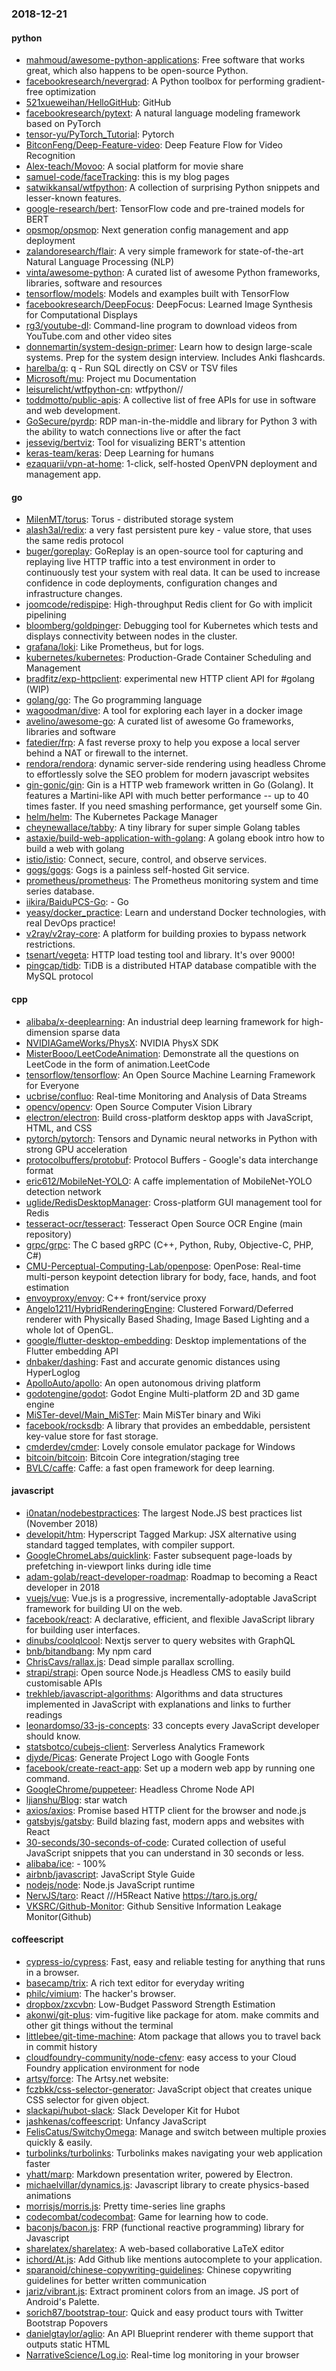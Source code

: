 ### 2018-12-21

#### python
* [mahmoud/awesome-python-applications](https://github.com/mahmoud/awesome-python-applications):  Free software that works great, which also happens to be open-source Python.
* [facebookresearch/nevergrad](https://github.com/facebookresearch/nevergrad): A Python toolbox for performing gradient-free optimization
* [521xueweihan/HelloGitHub](https://github.com/521xueweihan/HelloGitHub): GitHub 
* [facebookresearch/pytext](https://github.com/facebookresearch/pytext): A natural language modeling framework based on PyTorch
* [tensor-yu/PyTorch_Tutorial](https://github.com/tensor-yu/PyTorch_Tutorial): Pytorch
* [BitconFeng/Deep-Feature-video](https://github.com/BitconFeng/Deep-Feature-video): Deep Feature Flow for Video Recognition
* [Alex-teach/Movoo](https://github.com/Alex-teach/Movoo): A social platform for movie share
* [samuel-code/faceTracking](https://github.com/samuel-code/faceTracking): this is my blog pages
* [satwikkansal/wtfpython](https://github.com/satwikkansal/wtfpython): A collection of surprising Python snippets and lesser-known features.
* [google-research/bert](https://github.com/google-research/bert): TensorFlow code and pre-trained models for BERT
* [opsmop/opsmop](https://github.com/opsmop/opsmop): Next generation config management and app deployment
* [zalandoresearch/flair](https://github.com/zalandoresearch/flair): A very simple framework for state-of-the-art Natural Language Processing (NLP)
* [vinta/awesome-python](https://github.com/vinta/awesome-python): A curated list of awesome Python frameworks, libraries, software and resources
* [tensorflow/models](https://github.com/tensorflow/models): Models and examples built with TensorFlow
* [facebookresearch/DeepFocus](https://github.com/facebookresearch/DeepFocus): DeepFocus: Learned Image Synthesis for Computational Displays
* [rg3/youtube-dl](https://github.com/rg3/youtube-dl): Command-line program to download videos from YouTube.com and other video sites
* [donnemartin/system-design-primer](https://github.com/donnemartin/system-design-primer): Learn how to design large-scale systems. Prep for the system design interview. Includes Anki flashcards.
* [harelba/q](https://github.com/harelba/q): q - Run SQL directly on CSV or TSV files
* [Microsoft/mu](https://github.com/Microsoft/mu): Project mu Documentation
* [leisurelicht/wtfpython-cn](https://github.com/leisurelicht/wtfpython-cn): wtfpython// 
* [toddmotto/public-apis](https://github.com/toddmotto/public-apis): A collective list of free APIs for use in software and web development.
* [GoSecure/pyrdp](https://github.com/GoSecure/pyrdp): RDP man-in-the-middle and library for Python 3 with the ability to watch connections live or after the fact
* [jessevig/bertviz](https://github.com/jessevig/bertviz): Tool for visualizing BERT's attention
* [keras-team/keras](https://github.com/keras-team/keras): Deep Learning for humans
* [ezaquarii/vpn-at-home](https://github.com/ezaquarii/vpn-at-home): 1-click, self-hosted OpenVPN deployment and management app.

#### go
* [MilenMT/torus](https://github.com/MilenMT/torus): Torus - distributed storage system
* [alash3al/redix](https://github.com/alash3al/redix): a very fast persistent pure key - value store, that uses the same redis protocol
* [buger/goreplay](https://github.com/buger/goreplay): GoReplay is an open-source tool for capturing and replaying live HTTP traffic into a test environment in order to continuously test your system with real data. It can be used to increase confidence in code deployments, configuration changes and infrastructure changes.
* [joomcode/redispipe](https://github.com/joomcode/redispipe): High-throughput Redis client for Go with implicit pipelining
* [bloomberg/goldpinger](https://github.com/bloomberg/goldpinger): Debugging tool for Kubernetes which tests and displays connectivity between nodes in the cluster.
* [grafana/loki](https://github.com/grafana/loki): Like Prometheus, but for logs.
* [kubernetes/kubernetes](https://github.com/kubernetes/kubernetes): Production-Grade Container Scheduling and Management
* [bradfitz/exp-httpclient](https://github.com/bradfitz/exp-httpclient): experimental new HTTP client API for #golang (WIP)
* [golang/go](https://github.com/golang/go): The Go programming language
* [wagoodman/dive](https://github.com/wagoodman/dive): A tool for exploring each layer in a docker image
* [avelino/awesome-go](https://github.com/avelino/awesome-go): A curated list of awesome Go frameworks, libraries and software
* [fatedier/frp](https://github.com/fatedier/frp): A fast reverse proxy to help you expose a local server behind a NAT or firewall to the internet.
* [rendora/rendora](https://github.com/rendora/rendora): dynamic server-side rendering using headless Chrome to effortlessly solve the SEO problem for modern javascript websites
* [gin-gonic/gin](https://github.com/gin-gonic/gin): Gin is a HTTP web framework written in Go (Golang). It features a Martini-like API with much better performance -- up to 40 times faster. If you need smashing performance, get yourself some Gin.
* [helm/helm](https://github.com/helm/helm): The Kubernetes Package Manager
* [cheynewallace/tabby](https://github.com/cheynewallace/tabby): A tiny library for super simple Golang tables
* [astaxie/build-web-application-with-golang](https://github.com/astaxie/build-web-application-with-golang): A golang ebook intro how to build a web with golang
* [istio/istio](https://github.com/istio/istio): Connect, secure, control, and observe services.
* [gogs/gogs](https://github.com/gogs/gogs): Gogs is a painless self-hosted Git service.
* [prometheus/prometheus](https://github.com/prometheus/prometheus): The Prometheus monitoring system and time series database.
* [iikira/BaiduPCS-Go](https://github.com/iikira/BaiduPCS-Go):  - Go
* [yeasy/docker_practice](https://github.com/yeasy/docker_practice): Learn and understand Docker technologies, with real DevOps practice!
* [v2ray/v2ray-core](https://github.com/v2ray/v2ray-core): A platform for building proxies to bypass network restrictions.
* [tsenart/vegeta](https://github.com/tsenart/vegeta): HTTP load testing tool and library. It's over 9000!
* [pingcap/tidb](https://github.com/pingcap/tidb): TiDB is a distributed HTAP database compatible with the MySQL protocol

#### cpp
* [alibaba/x-deeplearning](https://github.com/alibaba/x-deeplearning): An industrial deep learning framework for high-dimension sparse data
* [NVIDIAGameWorks/PhysX](https://github.com/NVIDIAGameWorks/PhysX): NVIDIA PhysX SDK
* [MisterBooo/LeetCodeAnimation](https://github.com/MisterBooo/LeetCodeAnimation): Demonstrate all the questions on LeetCode in the form of animation.LeetCode
* [tensorflow/tensorflow](https://github.com/tensorflow/tensorflow): An Open Source Machine Learning Framework for Everyone
* [ucbrise/confluo](https://github.com/ucbrise/confluo): Real-time Monitoring and Analysis of Data Streams
* [opencv/opencv](https://github.com/opencv/opencv): Open Source Computer Vision Library
* [electron/electron](https://github.com/electron/electron): Build cross-platform desktop apps with JavaScript, HTML, and CSS
* [pytorch/pytorch](https://github.com/pytorch/pytorch): Tensors and Dynamic neural networks in Python with strong GPU acceleration
* [protocolbuffers/protobuf](https://github.com/protocolbuffers/protobuf): Protocol Buffers - Google's data interchange format
* [eric612/MobileNet-YOLO](https://github.com/eric612/MobileNet-YOLO): A caffe implementation of MobileNet-YOLO detection network
* [uglide/RedisDesktopManager](https://github.com/uglide/RedisDesktopManager):  Cross-platform GUI management tool for Redis
* [tesseract-ocr/tesseract](https://github.com/tesseract-ocr/tesseract): Tesseract Open Source OCR Engine (main repository)
* [grpc/grpc](https://github.com/grpc/grpc): The C based gRPC (C++, Python, Ruby, Objective-C, PHP, C#)
* [CMU-Perceptual-Computing-Lab/openpose](https://github.com/CMU-Perceptual-Computing-Lab/openpose): OpenPose: Real-time multi-person keypoint detection library for body, face, hands, and foot estimation
* [envoyproxy/envoy](https://github.com/envoyproxy/envoy): C++ front/service proxy
* [Angelo1211/HybridRenderingEngine](https://github.com/Angelo1211/HybridRenderingEngine): Clustered Forward/Deferred renderer with Physically Based Shading, Image Based Lighting and a whole lot of OpenGL.
* [google/flutter-desktop-embedding](https://github.com/google/flutter-desktop-embedding): Desktop implementations of the Flutter embedding API
* [dnbaker/dashing](https://github.com/dnbaker/dashing): Fast and accurate genomic distances using HyperLoglog
* [ApolloAuto/apollo](https://github.com/ApolloAuto/apollo): An open autonomous driving platform
* [godotengine/godot](https://github.com/godotengine/godot): Godot Engine  Multi-platform 2D and 3D game engine
* [MiSTer-devel/Main_MiSTer](https://github.com/MiSTer-devel/Main_MiSTer): Main MiSTer binary and Wiki
* [facebook/rocksdb](https://github.com/facebook/rocksdb): A library that provides an embeddable, persistent key-value store for fast storage.
* [cmderdev/cmder](https://github.com/cmderdev/cmder): Lovely console emulator package for Windows
* [bitcoin/bitcoin](https://github.com/bitcoin/bitcoin): Bitcoin Core integration/staging tree
* [BVLC/caffe](https://github.com/BVLC/caffe): Caffe: a fast open framework for deep learning.

#### javascript
* [i0natan/nodebestpractices](https://github.com/i0natan/nodebestpractices): The largest Node.JS best practices list (November 2018)
* [developit/htm](https://github.com/developit/htm): Hyperscript Tagged Markup: JSX alternative using standard tagged templates, with compiler support.
* [GoogleChromeLabs/quicklink](https://github.com/GoogleChromeLabs/quicklink): Faster subsequent page-loads by prefetching in-viewport links during idle time
* [adam-golab/react-developer-roadmap](https://github.com/adam-golab/react-developer-roadmap): Roadmap to becoming a React developer in 2018
* [vuejs/vue](https://github.com/vuejs/vue):  Vue.js is a progressive, incrementally-adoptable JavaScript framework for building UI on the web.
* [facebook/react](https://github.com/facebook/react): A declarative, efficient, and flexible JavaScript library for building user interfaces.
* [dinubs/coolqlcool](https://github.com/dinubs/coolqlcool): Nextjs server to query websites with GraphQL
* [bnb/bitandbang](https://github.com/bnb/bitandbang): My npm card 
* [ChrisCavs/rallax.js](https://github.com/ChrisCavs/rallax.js): Dead simple parallax scrolling.
* [strapi/strapi](https://github.com/strapi/strapi):  Open source Node.js Headless CMS to easily build customisable APIs
* [trekhleb/javascript-algorithms](https://github.com/trekhleb/javascript-algorithms):  Algorithms and data structures implemented in JavaScript with explanations and links to further readings
* [leonardomso/33-js-concepts](https://github.com/leonardomso/33-js-concepts):  33 concepts every JavaScript developer should know.
* [statsbotco/cubejs-client](https://github.com/statsbotco/cubejs-client):  Serverless Analytics Framework
* [djyde/Picas](https://github.com/djyde/Picas): Generate Project Logo with Google Fonts
* [facebook/create-react-app](https://github.com/facebook/create-react-app): Set up a modern web app by running one command.
* [GoogleChrome/puppeteer](https://github.com/GoogleChrome/puppeteer): Headless Chrome Node API
* [ljianshu/Blog](https://github.com/ljianshu/Blog):  star watch
* [axios/axios](https://github.com/axios/axios): Promise based HTTP client for the browser and node.js
* [gatsbyjs/gatsby](https://github.com/gatsbyjs/gatsby): Build blazing fast, modern apps and websites with React
* [30-seconds/30-seconds-of-code](https://github.com/30-seconds/30-seconds-of-code): Curated collection of useful JavaScript snippets that you can understand in 30 seconds or less.
* [alibaba/ice](https://github.com/alibaba/ice):   -  100%
* [airbnb/javascript](https://github.com/airbnb/javascript): JavaScript Style Guide
* [nodejs/node](https://github.com/nodejs/node): Node.js JavaScript runtime 
* [NervJS/taro](https://github.com/NervJS/taro):  React ///H5React Native  https://taro.js.org/
* [VKSRC/Github-Monitor](https://github.com/VKSRC/Github-Monitor): Github Sensitive Information Leakage Monitor(Github)

#### coffeescript
* [cypress-io/cypress](https://github.com/cypress-io/cypress): Fast, easy and reliable testing for anything that runs in a browser.
* [basecamp/trix](https://github.com/basecamp/trix): A rich text editor for everyday writing
* [philc/vimium](https://github.com/philc/vimium): The hacker's browser.
* [dropbox/zxcvbn](https://github.com/dropbox/zxcvbn): Low-Budget Password Strength Estimation
* [akonwi/git-plus](https://github.com/akonwi/git-plus): vim-fugitive like package for atom. make commits and other git things without the terminal
* [littlebee/git-time-machine](https://github.com/littlebee/git-time-machine): Atom package that allows you to travel back in commit history
* [cloudfoundry-community/node-cfenv](https://github.com/cloudfoundry-community/node-cfenv): easy access to your Cloud Foundry application environment for node
* [artsy/force](https://github.com/artsy/force): The Artsy.net website:
* [fczbkk/css-selector-generator](https://github.com/fczbkk/css-selector-generator): JavaScript object that creates unique CSS selector for given object.
* [slackapi/hubot-slack](https://github.com/slackapi/hubot-slack): Slack Developer Kit for Hubot
* [jashkenas/coffeescript](https://github.com/jashkenas/coffeescript): Unfancy JavaScript
* [FelisCatus/SwitchyOmega](https://github.com/FelisCatus/SwitchyOmega): Manage and switch between multiple proxies quickly & easily.
* [turbolinks/turbolinks](https://github.com/turbolinks/turbolinks): Turbolinks makes navigating your web application faster
* [yhatt/marp](https://github.com/yhatt/marp): Markdown presentation writer, powered by Electron.
* [michaelvillar/dynamics.js](https://github.com/michaelvillar/dynamics.js): Javascript library to create physics-based animations
* [morrisjs/morris.js](https://github.com/morrisjs/morris.js): Pretty time-series line graphs
* [codecombat/codecombat](https://github.com/codecombat/codecombat): Game for learning how to code.
* [baconjs/bacon.js](https://github.com/baconjs/bacon.js): FRP (functional reactive programming) library for Javascript
* [sharelatex/sharelatex](https://github.com/sharelatex/sharelatex): A web-based collaborative LaTeX editor
* [ichord/At.js](https://github.com/ichord/At.js): Add Github like mentions autocomplete to your application.
* [sparanoid/chinese-copywriting-guidelines](https://github.com/sparanoid/chinese-copywriting-guidelines): Chinese copywriting guidelines for better written communication
* [jariz/vibrant.js](https://github.com/jariz/vibrant.js): Extract prominent colors from an image. JS port of Android's Palette.
* [sorich87/bootstrap-tour](https://github.com/sorich87/bootstrap-tour): Quick and easy product tours with Twitter Bootstrap Popovers
* [danielgtaylor/aglio](https://github.com/danielgtaylor/aglio): An API Blueprint renderer with theme support that outputs static HTML
* [NarrativeScience/Log.io](https://github.com/NarrativeScience/Log.io): Real-time log monitoring in your browser
